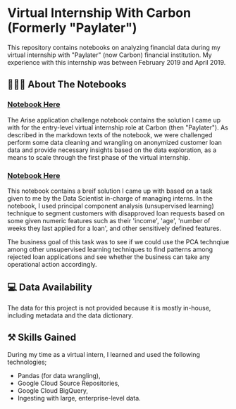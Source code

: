 # Virtual Internship With Carbon (Formerly "Paylater")
This repository contains notebooks on analyzing financial data during my virtual internship with "Paylater" (now Carbon) financial institution. My experience with this internship was between February 2019 and April 2019.

## 👨🏽‍💻 About The Notebooks

### [Notebook Here](https://github.com/NonMundaneDev/carbon-arise-internship/blob/main/Arise_Internship_Application_Challenge.ipynb)

The Arise application challenge notebook contains the solution I came up with for the entry-level virtual internship role at Carbon (then "Paylater"). As described in the markdown texts of the notebook, we were challenged perform some data cleaning and wrangling on anonymized customer loan data and provide necessary insights based on the data exploration, as a means to scale through the first phase of the virtual internship.

### [Notebook Here](https://github.com/NonMundaneDev/carbon-arise-internship/blob/main/Arise_Internship_Task_II.ipynb)
This notebook contains a breif solution I came up with based on a task given to me by the Data Scientist in-charge of managing interns. In the notebook, I used principal component analysis (unsupervised learning) technique to segment customers with disapproved loan requests based on some given numeric features such as their 'income', 'age', 'number of weeks they last applied for a loan', and other sensitively defined features.

The business goal of this task was to see if we could use the PCA technqiue among other unsupervised learning techniques to find patterns among rejected loan applications and see whether the business can take any operational action accordingly.

## 💻 Data Availability
The data for this project is not provided because it is mostly in-house, including metadata and the data dictionary.

## ⚒ Skills Gained
During my time as a virtual intern, I learned and used the following technologies;
- Pandas (for data wrangling),
- Google Cloud Source Repositories,
- Google Cloud BigQuery,
- Ingesting with large, enterprise-level data.
